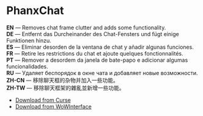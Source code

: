 PhanxChat
============

**EN** — Removes chat frame clutter and adds some functionality.  
**DE** — Entfernt das Durcheinander des Chat-Fensters und fügt einige Funktionen hinzu.  
**ES** — Eliminar desorden de la ventana de chat y añadir algunas funciones.  
**FR** — Retire les restrictions du chat et ajoute quelques fonctionnalités.  
**PT** — Remover a desordem da janela de bate-papo e adicionar algumas funcionalidades.  
**RU** — Удаляет беспорядок в окне чата и добавляет новые возможности.  
**ZH-CN** — 移除聊天框的杂物并加入一些功能。  
**ZH-TW** — 移除聊天框架的雜亂並新增一些功能。

* [Download from Curse](https://mods.curse.com/addons/wow/phanxchat)
* [Download from WoWInterface](http://www.wowinterface.com/downloads/info6323-PhanxChat)
